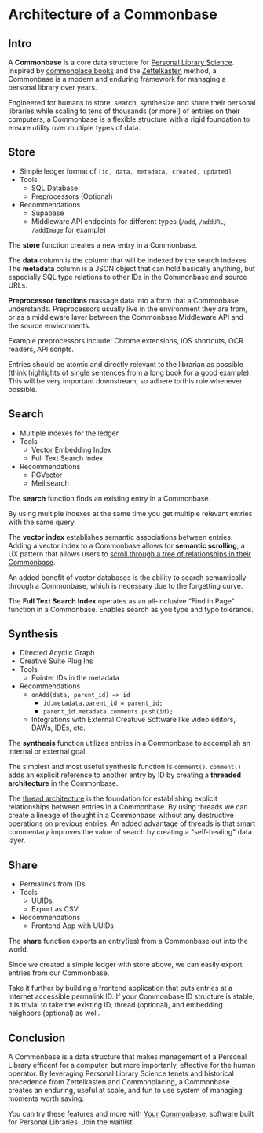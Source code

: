 # Architecture of a Commonbase

## Intro

A **Commonbase** is a core data structure for [Personal Library Science](https://www.bramadams.dev/issue-54/). Inspired by [commonplace books](https://en.wikipedia.org/wiki/Commonplace_book) and the [Zettelkasten](https://en.wikipedia.org/wiki/Zettelkasten) method, a Commonbase is a modern and enduring framework for managing a personal library over years. 

Engineered for humans to store, search, synthesize and share their personal libraries while scaling to tens of thousands (or more!) of entries on their computers, a Commonbase is a flexible structure with a rigid foundation to ensure utility over multiple types of data.

## Store

- Simple ledger format of `[id, data, metadata, created, updated]`
- Tools
  - SQL Database
  - Preprocessors (Optional)
- Recommendations
  - Supabase
  - Middleware API endpoints for different types (`/add`, `/addURL`, `/addImage` for example)

The **store** function creates a new entry in a Commonbase. 

The **data** column is the column that will be indexed by the search indexes.
The **metadata** column is a JSON object that can hold basically anything, but especially SQL type relations to other IDs in the Commonbase and source URLs.

**Preprocessor functions** massage data into a form that a Commonbase understands. Preprocessors usually live in the environment they are from, or as a middleware layer between the Commonbase  Middleware API and the source environments. 

Example preprocessors include: Chrome extensions, iOS shortcuts, OCR readers, API scripts.

Entries should be atomic and directly relevant to the librarian as possible (think highlights of single sentences from a long book for a good example). This will be very important downstream, so adhere to this rule whenever possible.


## Search

- Multiple indexes for the ledger
- Tools
  - Vector Embedding Index
  - Full Text Search Index
- Recommendations
  - PGVector
  - Meilisearch

The **search** function finds an existing entry in a Commonbase.

By using multiple indexes at the same time you get multiple relevant entries with the same query. 

The **vector index** establishes semantic associations between entries. Adding a vector index to a Commonbase allows for **semantic scrolling**, a UX pattern that allows users to [scroll through a tree of relationships in their Commonbase](https://youtu.be/sqHz94CB0vI?si=HAyA9YuRoClvJd0e&t=104).

An added benefit of vector databases is the ability to search semantically through a Commonbase, which is necessary due to the forgetting curve.

The **Full Text Search Index** operates as an all-inclusive “Find in Page” function in a Commonbase. Enables search as you type and typo tolerance.

## Synthesis

- Directed Acyclic Graph
- Creative Suite Plug Ins
- Tools
  - Pointer IDs in the metadata
- Recommendations
  - `onAdd(data, parent_id) => id`
    - `id.metadata.parent_id = parent_id;`
    - `parent_id.metadata.comments.push(id);`
  - Integrations with External Creatuve Software like video editors, DAWs, IDEs, etc.

The **synthesis** function utilizes entries in a Commonbase to accomplish an internal or external goal.

The simplest and most useful synthesis function is `comment()`. `comment()` adds an explicit reference to another entry by ID by creating a **threaded architecture** in the Commonbase.

The [thread architecture](https://en.wikipedia.org/wiki/Thread_(online_communication)) is the foundation for establishing explicit relationships between entries in a Commonbase. By using threads we can create a lineage of thought in a Commonbase without any destructive operations on previous entries. An added advantage of threads is that smart commentary improves the value of search by creating a "self-healing" data layer.

## Share

- Permalinks from IDs
- Tools
  - UUIDs
  - Export as CSV
- Recommendations
  - Frontend App with UUIDs

The **share** function exports an entry(ies) from a Commonbase out into the world. 

Since we created a simple ledger with store above, we can easily export entries from our Commonbase.

Take it further by building a frontend application that puts entries at a Internet accessible permalink ID. If your Commonbase ID structure is stable, it is trivial to take the existing ID, thread (optional), and embedding neighbors (optional) as well.

## Conclusion

A Commonbase is a data structure that makes management of a Personal Library efficent for a computer, but more importanly, effective for the human operator. By leveraging Personal Library Science tenets and historical precedence from Zettelkasten and Commonplacing, a Commonbase creates an enduring, useful at scale, and fun to use system of managing moments worth saving. 

You can try these features and more with [Your Commonbase](https://yourcommonbase.com/), software built for Personal Libraries. Join the waitlist!
